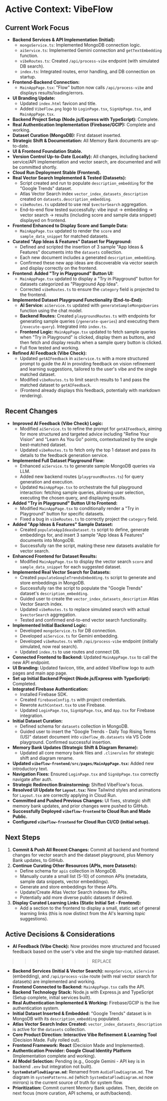 # Active Context: VibeFlow

## Current Work Focus
*   **Backend Services & API Implementation (Initial):**
    *   `mongoService.ts`: Implemented MongoDB connection logic.
    *   `aiService.ts`: Implemented Gemini connection and `getTextEmbedding` function.
    *   `vibeRoutes.ts`: Created `/api/process-vibe` endpoint (with simulated DB search).
    *   `index.ts`: Integrated routes, error handling, and DB connection on startup.
*   **Frontend-Backend Connection:**
    *   `MainAppPage.tsx`: "Flow" button now calls `/api/process-vibe` and displays results/loading/errors.
*   **UI Branding Update:**
    *   Updated `index.html` favicon and title.
    *   Added `VibeFlow.png` logo to `LoginPage.tsx`, `SignUpPage.tsx`, and `MainAppPage.tsx`.
*   **Backend Project Setup (Node.js/Express with TypeScript):** Complete.
*   **Real Authentication Implementation (Firebase/GCIP):** Complete and working.
*   **Dataset Curation (MongoDB):** First dataset inserted.
*   **Strategic Shift & Documentation:** All Memory Bank documents are up-to-date.
*   **UI & Frontend Foundation Stable.**
*   **Version Control Up-to-Date (Locally):** All changes, including backend service/API implementation and vector search, are documented and will be committed shortly.
*   **Cloud Run Deployment Stable (Frontend).**
*   **Real Vector Search Implemented & Tested (Datasets):**
    *   Script created and run to populate `description_embedding` for the "Google Trends" dataset.
    *   Atlas Vector Search index `vector_index_datasets_description` created on `datasets.description_embedding`.
    *   `vibeRoutes.ts` updated to use real `$vectorSearch` aggregation.
    *   End-to-end flow tested successfully: vibe input -> embedding -> vector search -> results (including score and sample data snippet) displayed on frontend.
*   **Frontend Enhanced to Display Score and Sample Data:**
    *   `MainAppPage.tsx` updated to render the `score` and `sample_data_snippet` for matched datasets.
*   **Curated "App Ideas & Features" Dataset for Playground:**
    *   Defined and scripted the insertion of 3 sample "App Ideas & Features" documents into the `datasets` collection.
    *   Each new document includes a generated `description_embedding`.
    *   Confirmed these new app ideas are discoverable via vector search and display correctly on the frontend.
*   **Frontend: Added "Try in Playground" Button UI:**
    *   `MainAppPage.tsx` updated to display a "Try in Playground" button for datasets categorized as "Playground App Idea".
    *   Corrected `vibeRoutes.ts` to ensure the `category` field is projected to the frontend.
*   **Implemented Dataset Playground Functionality (End-to-End):**
    *   **AI Service:** `aiService.ts` updated with `generateSampleMongoQueries` function using the chat model.
    *   **Backend Routes:** Created `playgroundRoutes.ts` with endpoints for generating sample queries (`/generate-queries`) and executing them (`/execute-query`). Integrated into `index.ts`.
    *   **Frontend Logic:** `MainAppPage.tsx` updated to fetch sample queries when "Try in Playground" is clicked, display them as buttons, and then fetch and display results when a sample query button is clicked.
    *   Full flow tested and working.
*   **Refined AI Feedback (Vibe Check):**
    *   Updated `getAIFeedback` in `aiService.ts` with a more structured prompt to guide the AI in providing feedback on vision refinement and learning suggestions, tailored to the user's vibe and the single matched dataset.
    *   Modified `vibeRoutes.ts` to limit search results to 1 and pass the matched dataset to `getAIFeedback`.
    *   (Frontend already displays this feedback, potentially with markdown rendering).

## Recent Changes
*   **Improved AI Feedback (Vibe Check) Logic:**
    *   Modified `aiService.ts` to refine the prompt for `getAIFeedback`, aiming for more structured and targeted advice including "Refine Your Vision" and "Learn As You Go" points, contextualized by the single best-matched dataset.
    *   Updated `vibeRoutes.ts` to fetch only the top 1 dataset and pass its details to the feedback generation service.
*   **Implemented Full Dataset Playground Flow:**
    *   Enhanced `aiService.ts` to generate sample MongoDB queries via LLM.
    *   Added new backend routes (`playgroundRoutes.ts`) for query generation and execution.
    *   Updated `MainAppPage.tsx` to orchestrate the full playground interaction: fetching sample queries, allowing user selection, executing the chosen query, and displaying results.
*   **Added "Try in Playground" Button UI to Frontend:**
    *   Modified `MainAppPage.tsx` to conditionally render a "Try in Playground" button for specific datasets.
    *   Fixed a bug in `vibeRoutes.ts` to correctly project the `category` field.
*   **Added "App Ideas & Features" Sample Dataset:**
    *   Created `populateAppIdeasDataset.ts` script to define, generate embeddings for, and insert 3 sample "App Ideas & Features" documents into MongoDB.
    *   Successfully ran the script, making these new datasets available for vector search.
*   **Enhanced Frontend for Dataset Results:**
    *   Modified `MainAppPage.tsx` to display the vector search `score` and `sample_data_snippet` for each suggested dataset.
*   **Implemented Real Vector Search for Datasets:**
    *   Created `populateGoogleTrendsEmbedding.ts` script to generate and store embeddings in MongoDB.
    *   Successfully ran the script to populate the "Google Trends" dataset's `description_embedding`.
    *   Guided user to create the `vector_index_datasets_description` Atlas Vector Search index.
    *   Updated `vibeRoutes.ts` to replace simulated search with actual `$vectorSearch` aggregation.
    *   Tested and confirmed end-to-end vector search functionality.
*   **Implemented Initial Backend Logic:**
    *   Developed `mongoService.ts` for DB connection.
    *   Developed `aiService.ts` for Gemini embedding.
    *   Developed `vibeRoutes.ts` with `/api/process-vibe` endpoint (initially simulated, now real search).
    *   Updated `index.ts` to use routes and connect DB.
*   **Connected Frontend to Backend:** Updated `MainAppPage.tsx` to call the new API endpoint.
*   **UI Branding:** Updated favicon, title, and added VibeFlow logo to auth pages and main app page.
*   **Set up Initial Backend Project (Node.js/Express with TypeScript):** Completed.
*   **Integrated Firebase Authentication:**
    *   Installed Firebase SDK.
    *   Created `firebaseConfig.ts` with project credentials.
    *   Rewrote `AuthContext.tsx` to use Firebase.
    *   Updated `LoginPage.tsx`, `SignUpPage.tsx`, and `App.tsx` for Firebase integration.
*   **Initial Dataset Curation:**
    *   Defined schema for `datasets` collection in MongoDB.
    *   Guided user to insert the "Google Trends - Daily Top Rising Terms (US)" dataset document into `vibeflow_db.datasets` via VS Code playground. Confirmed successful insertion.
*   **Memory Bank Updates (Strategic Shift & Diagram Rename):**
    *   Updated all core memory bank files and `.clinerules` for strategic shift and diagram rename.
*   **Updated `vibeflow-frontend/src/pages/MainAppPage.tsx`:** Added new introductory text.
*   **Navigation Fixes:** Ensured `LoginPage.tsx` and `SignUpPage.tsx` correctly navigate after auth.
*   **Strategic Redirection Brainstorming:** Shifted VibeFlow's focus.
*   **Resolved UI Update for `Layout.tsx`:** New Tailwind styles and animations for `Layout.tsx` are correctly applying in Cloud Run.
*   **Committed and Pushed Previous Changes:** UI fixes, strategic shift memory bank updates, and prior changes were pushed to GitHub.
*   **Successfully Deployed `vibeflow-frontend` to Cloud Run and Made Public.**
*   **Configured `vibeflow-frontend` for Cloud Run CI/CD (initial setup).**

## Next Steps
1.  **Commit & Push All Recent Changes:** Commit all backend and frontend changes for vector search and the dataset playground, plus Memory Bank updates, to GitHub.
2.  **Continue Curating Other Resources (APIs, more Datasets):**
    *   Define schema for `apis` collection in MongoDB.
    *   Manually curate a small list (5-10) of common APIs (metadata, sample data snippets, vector embeddings).
    *   Generate and store embeddings for these APIs.
    *   Update/Create Atlas Vector Search indexes for APIs.
    *   Potentially add more diverse public datasets if desired.
3.  **Display Curated Learning Links (Static Initial Set - Frontend):**
    *   Add a section to the frontend to display a small, static set of general learning links (this is now distinct from the AI's learning *topic* suggestions).

## Active Decisions & Considerations
*   **AI Feedback (Vibe Check):** Now provides more structured and focused feedback based on the user's vibe and the single top-matched dataset.
>>>>>>> REPLACE
*   **Backend Services (Initial & Vector Search):** `mongoService`, `aiService` (embedding), and `/api/process-vibe` route (with real vector search for datasets) are implemented and working.
*   **Frontend Connected to Backend:** `MainAppPage.tsx` calls the API.
*   **Backend Technology Stack:** Node.js with Express.js and TypeScript (Setup complete, initial services built).
*   **Real Authentication Implemented & Working:** Firebase/GCIP is the live authentication system.
*   **Initial Dataset Inserted & Embedded:** "Google Trends" dataset is in MongoDB with its `description_embedding` populated.
*   **Atlas Vector Search Index Created:** `vector_index_datasets_description` is active for the `datasets` collection.
*   **Core Product Direction: Interactive Vibe Refinement & Learning Tool** (Decision Made. Fully rolled out).
*   **Frontend Framework: React** (Decision Made and Implemented).
*   **Authentication Provider: Google Cloud Identity Platform** (Implementation complete and working).
*   **AI Model Selection:** Pending (e.g., Google Gemini - API key is in backend `.env` but integration not built).
*   **`SystemDataFlowDiagram.md`:** Renamed from `AudioFlowDiagram.md`. The diagram in `systemPatterns.md` (which `SystemDataFlowDiagram.md` now mirrors) is the current source of truth for system flow.
*   **Prioritization:** Commit current Memory Bank updates. Then, decide on next focus (more curation, API schema, or auth/backend).

